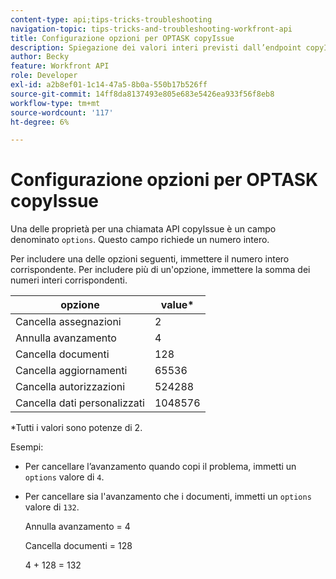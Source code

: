 ```yaml
---
content-type: api;tips-tricks-troubleshooting
navigation-topic: tips-tricks-and-troubleshooting-workfront-api
title: Configurazione opzioni per OPTASK copyIssue
description: Spiegazione dei valori interi previsti dall’endpoint copyIssue.
author: Becky
feature: Workfront API
role: Developer
exl-id: a2b8ef01-1c14-47a5-8b0a-550b17b526ff
source-git-commit: 14ff8da8137493e805e683e5426ea933f56f8eb8
workflow-type: tm+mt
source-wordcount: '117'
ht-degree: 6%

---
```


# Configurazione opzioni per OPTASK copyIssue


Una delle proprietà per una chiamata API copyIssue è un campo denominato `options`. Questo campo richiede un numero intero.

Per includere una delle opzioni seguenti, immettere il numero intero corrispondente. Per includere più di un&#39;opzione, immettere la somma dei numeri interi corrispondenti.

| opzione | value* |
|---|---|
| Cancella assegnazioni | 2 |
| Annulla avanzamento | 4 |
| Cancella documenti | 128 |
| Cancella aggiornamenti | 65536 |
| Cancella autorizzazioni | 524288 |
| Cancella dati personalizzati | 1048576 |

*Tutti i valori sono potenze di 2.

Esempi:

* Per cancellare l’avanzamento quando copi il problema, immetti un `options` valore di `4`.

* Per cancellare sia l&#39;avanzamento che i documenti, immetti un `options` valore di `132`.

  Annulla avanzamento = 4

  Cancella documenti = 128

  4 + 128 = 132
